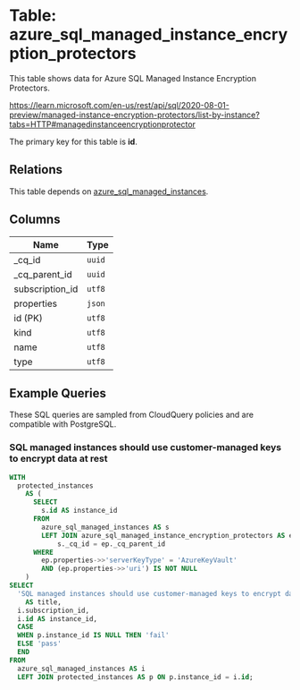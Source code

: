 # Table: azure_sql_managed_instance_encryption_protectors

This table shows data for Azure SQL Managed Instance Encryption Protectors.

https://learn.microsoft.com/en-us/rest/api/sql/2020-08-01-preview/managed-instance-encryption-protectors/list-by-instance?tabs=HTTP#managedinstanceencryptionprotector

The primary key for this table is **id**.

## Relations

This table depends on [azure_sql_managed_instances](azure_sql_managed_instances).

## Columns

| Name          | Type          |
| ------------- | ------------- |
|_cq_id|`uuid`|
|_cq_parent_id|`uuid`|
|subscription_id|`utf8`|
|properties|`json`|
|id (PK)|`utf8`|
|kind|`utf8`|
|name|`utf8`|
|type|`utf8`|

## Example Queries

These SQL queries are sampled from CloudQuery policies and are compatible with PostgreSQL.

### SQL managed instances should use customer-managed keys to encrypt data at rest

```sql
WITH
  protected_instances
    AS (
      SELECT
        s.id AS instance_id
      FROM
        azure_sql_managed_instances AS s
        LEFT JOIN azure_sql_managed_instance_encryption_protectors AS ep ON
            s._cq_id = ep._cq_parent_id
      WHERE
        ep.properties->>'serverKeyType' = 'AzureKeyVault'
        AND (ep.properties->>'uri') IS NOT NULL
    )
SELECT
  'SQL managed instances should use customer-managed keys to encrypt data at rest'
    AS title,
  i.subscription_id,
  i.id AS instance_id,
  CASE
  WHEN p.instance_id IS NULL THEN 'fail'
  ELSE 'pass'
  END
FROM
  azure_sql_managed_instances AS i
  LEFT JOIN protected_instances AS p ON p.instance_id = i.id;
```


